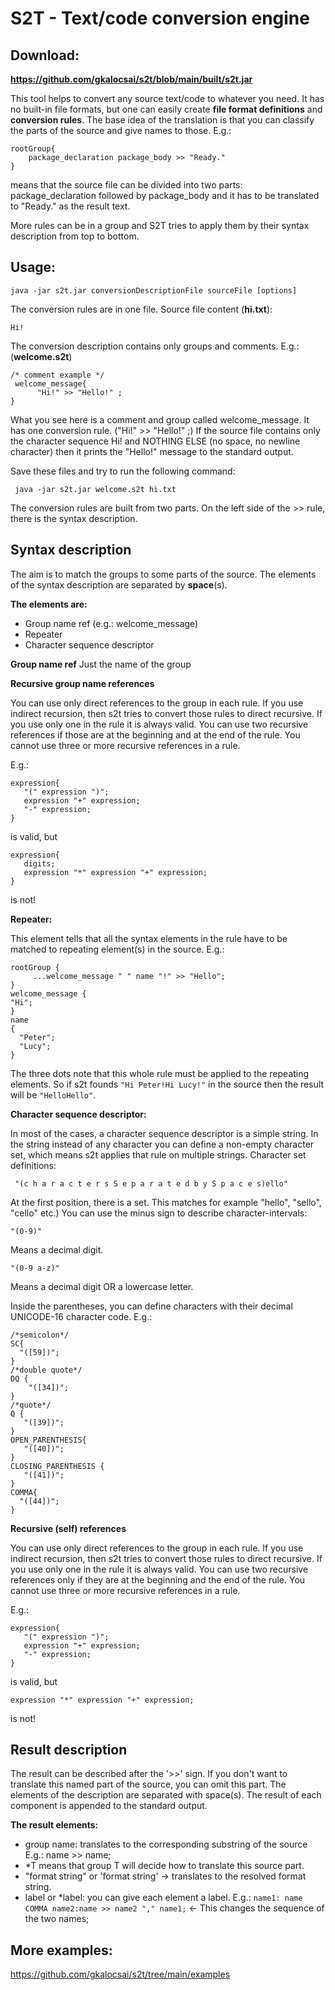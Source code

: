 
# S2T - Text/code conversion engine

## Download: 
**https://github.com/gkalocsai/s2t/blob/main/built/s2t.jar**

This tool helps to convert any source text/code to whatever you need. 
It has no built-in file formats, but one can easily create **file format definitions** and **conversion rules**.
The base idea of the translation is that you can classify the parts of the source and give names to those. E.g.:

    rootGroup{
        package_declaration package_body >> "Ready."
    }
means that the source file can be divided into two parts: package_declaration followed by package_body and it has to be translated to "Ready." as the result text.

More rules can be in a group and S2T tries to apply them by their syntax description from top to bottom.

## Usage:

    java -jar s2t.jar conversionDescriptionFile sourceFile [options] 

The conversion rules are in one file.
Source file content (**hi.txt**):

    Hi!
	
The conversion description contains only groups and comments. E.g.: (**welcome.s2t**) 

    /* comment example */
     welcome_message{
	      "Hi!" >> "Hello!" ;
	}
What you see here is a comment and group called welcome_message.
It has one conversion rule. ("Hi!" >> "Hello!" ;)  If the source file contains only the character sequence Hi! and NOTHING ELSE  (no space, no newline character) then it prints the "Hello!" message to the standard output.

Save these files and try to run the following command:

     java -jar s2t.jar welcome.s2t hi.txt

The conversion rules are built from two parts. On the left side of the >> rule, there is the syntax description. 

## Syntax description

The aim is to match the groups to some parts of the source. 
 The elements of the syntax description are separated by **space**(s).

**The elements are:**
 - Group name ref  (e.g.: welcome_message) 
 - Repeater
 - Character sequence descriptor 

**Group name ref**
Just the name of the group

**Recursive group name references**

You can use only direct references to the group in each rule. If you use indirect recursion, then s2t tries to convert those rules to direct recursive. 
If you use only one in the rule it is always valid.
You can use two recursive references if those are at the beginning and at the end of the rule.
You cannot use three or more recursive references in a rule.

E.g.:

    expression{
       "(" expression ")";
       expression "+" expression;
       "-" expression;
    }

is valid, but 

    expression{
       digits;       
       expression "*" expression "+" expression;
    }
is not!

**Repeater:**

This element tells that all the syntax elements in the rule have to be matched to repeating element(s) in the source. E.g.:

    rootGroup {
         ...welcome_message " " name "!" >> "Hello";
    }
    welcome_message {
    "Hi";
    }
    name
    { 
      "Peter";
      "Lucy";
    }  
The three dots note that this whole rule must be applied to the repeating elements. 
So if s2t founds `"Hi Peter!Hi Lucy!"` in the source then the result will be `"HelloHello"`.


**Character sequence descriptor:** 

In most of the cases, a character sequence descriptor is a simple string. 
In the string instead of any character you can define a non-empty character set, which means s2t applies that rule on multiple strings. 
Character set definitions:

     "(c h a r a c t e r s S e p a r a t e d b y S p a c e s)ello" 

At the first position, there is a set. This matches for example "hello", "sello", "cello" etc.)
You can use the minus sign to describe character-intervals:

    "(0-9)"

Means a decimal digit. 

    "(0-9 a-z)"

Means a decimal digit OR a lowercase letter.
   
Inside the parentheses, you can define characters with their decimal UNICODE-16 character code. E.g.:

    /*semicolon*/
    SC{
      "([59])";
    }
    /*double quote*/
    DQ {
        "([34])";
    }
    /*quote*/
    Q {
       "([39])";
    }
    OPEN_PARENTHESIS{
       "([40])";
    }
    CLOSING_PARENTHESIS {
       "([41])";
    }
    COMMA{
      "([44])";
    }

**Recursive (self) references**

You can use only direct references to the group in each rule. If you use indirect recursion, then s2t tries to convert those rules to direct recursive. 
If you use only one in the rule it is always valid.
You can use two recursive references only if they are at the beginning and the end of the rule.
You cannot use three or more recursive references in a rule.

E.g.:

    expression{
       "(" expression ")";
       expression "+" expression;
       "-" expression;
    }

is valid, but 

    expression "*" expression "+" expression;

    
is not!

## Result description

The result can be described after the '>>' sign. If you don't want to translate this named part of the source, you can omit this part.
The elements of the description are separated with space(s). The result of each component is appended to the standard output.


**The result elements:**

 - group name: translates to the corresponding substring of the source E.g.: name >> name;
 - *T means that group T will decide how to translate this source part.
 - "format string" or 'format string' -> translates to the resolved format string.
 -  label or *label: you can give each element a label. E.g.: `name1: name COMMA name2:name >> name2 "," name1;`   <- This changes the sequence of the two names;
 

## More examples:
https://github.com/gkalocsai/s2t/tree/main/examples


 